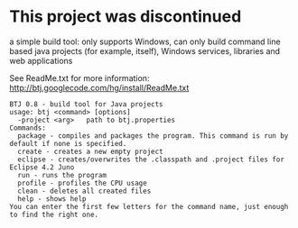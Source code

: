 # This project was discontinued #

a simple build tool: only supports Windows, can only build command line based java projects (for example, itself), Windows services, libraries and web applications

See ReadMe.txt for more information: http://btj.googlecode.com/hg/install/ReadMe.txt

```
BTJ 0.8 - build tool for Java projects
usage: btj <command> [options]
  -project <arg>   path to btj.properties
Commands:
  package - compiles and packages the program. This command is run by default if none is specified.
  create - creates a new empty project
  eclipse - creates/overwrites the .classpath and .project files for Eclipse 4.2 Juno
  run - runs the program
  profile - profiles the CPU usage
  clean - deletes all created files
  help - shows help
You can enter the first few letters for the command name, just enough to find the right one.
```